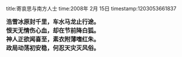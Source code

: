 title:寄哀思与南方人士 
time:2008年 2月 15日
timestamp:1203053661837

<FONT size=3><STRONG>浩雪冰原封千里，车水马龙止行途。 <BR>恨天无情伤心血，却在节前降白狐。 <BR>神人正欲闻喜至，素衣附薄嗜红朱。 <BR>政局动荡初安稳，何忍天灾灭风俗。</CC></STRONG> </FONT>